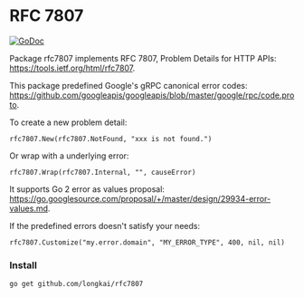 # RFC 7807

[![GoDoc](https://godoc.org/github.com/longkai/rfc7807?status.svg)](http://godoc.org/github.com/longkai/rfc7807)

Package rfc7807 implements RFC 7807, Problem Details for HTTP APIs:
	https://tools.ietf.org/html/rfc7807.

This package predefined Google's gRPC canonical error codes:
	https://github.com/googleapis/googleapis/blob/master/google/rpc/code.proto.

To create a new problem detail:

	rfc7807.New(rfc7807.NotFound, "xxx is not found.")

Or wrap with a underlying error:

	rfc7807.Wrap(rfc7807.Internal, "", causeError)

It supports Go 2 error as values proposal:
	https://go.googlesource.com/proposal/+/master/design/29934-error-values.md.

If the predefined errors doesn't satisfy your needs:

	rfc7807.Customize("my.error.domain", "MY_ERROR_TYPE", 400, nil, nil)

### Install

`go get github.com/longkai/rfc7807`
